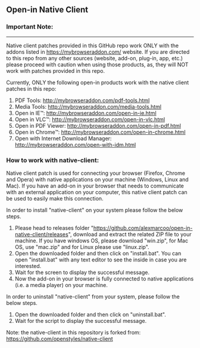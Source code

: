 ## Open-in Native Client

### Important Note:
----------------------------------------------------
Native client patches provided in this GitHub repo work ONLY with the addons listed in https://mybrowseraddon.com/ website. If you are directed to this repo from any other sources (website, add-on, plug-in, app, etc.) please proceed with caution when using those products, as, they will NOT work with patches provided in this repo.

Currently, ONLY the following open-in products work with the native client patches in this repo:

1. PDF Tools: http://mybrowseraddon.com/pdf-tools.html
2. Media Tools: http://mybrowseraddon.com/media-tools.html
3. Open in IE™: http://mybrowseraddon.com/open-in-ie.html  
4. Open in VLC™: http://mybrowseraddon.com/open-in-vlc.html  
5. Open in PDF Viewer: http://mybrowseraddon.com/open-in-pdf.html  
6. Open in Chrome™: http://mybrowseraddon.com/open-in-chrome.html  
7. Open with Internet Download Manager: http://mybrowseraddon.com/open-with-idm.html  

### How to work with native-client:

Native client patch is used for connecting your browser (Firefox, Chrome and Opera) with native applications on your machine (Windows, Linux and Mac). If you have an add-on in your browser that needs to communicate with an external application on your computer, this native client patch can be used to easily make this connection.

In order to install "native-client" on your system please follow the below steps.

1. Please head to releases folder "https://github.com/alexmarcoo/open-in-native-client/releases", download and extract the related ZIP file to your machine. If you have windows OS, please download "win.zip", for Mac OS, use "mac.zip" and for Linux please use "linux.zip".
2. Open the downloaded folder and then click on "install.bat". You can open "install.bat" with any text editor to see the inside in case you are interested.
3. Wait for the screen to display the successful message.
4. Now the add-on in your browser is fully connected to native applications (i.e. a media player) on your machine.

In order to uninstall "native-client" from your system, please follow the below steps.

1. Open the downloaded folder and then click on "uninstall.bat".
2. Wait for the script to display the successful message.

Note: the native-client in this repository is forked from: https://github.com/openstyles/native-client
